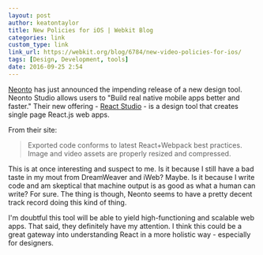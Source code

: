```yaml
---
layout: post
author: keatontaylor
title: New Policies for iOS | Webkit Blog 
categories: link
custom_type: link
link_url: https://webkit.org/blog/6784/new-video-policies-for-ios/
tags: [Design, Development, tools]
date: 2016-09-25 2:54
---
```


[Neonto](https://www.neonto.com/) has just announced the impending release of a new design tool. Neonto Studio allows users to "Build real native mobile apps better and faster." Their new offering - [React Studio](https://reactstudio.com/) - is a design tool that creates single page React.js web apps. 

From their site: 

> Exported code conforms to latest React+Webpack best practices. Image and video assets are properly resized and compressed.

This is at once interesting and suspect to me. Is it because I still have a bad taste in my mout from DreamWeaver and iWeb? Maybe. Is it because I write code and am skeptical that machine output is as good as what a human can write? For sure. The thing is though, Neonto seems to have a pretty decent track record doing this kind of thing. 

I'm doubtful this tool will be able to yield high-functioning and scalable web apps. That said, they definitely have my attention. I think this could be a great gateway into understanding React in a more holistic way - especially for designers. 